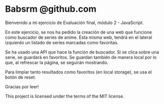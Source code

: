 # Babsrm @github.com
Bienvenido a mi ejercicio de Evaluación final, módulo 2 - JavaScript.

En este ejercicio, se nos ha pedido la creación de una web que funcione como buscador de series de anime. Esta misma web, tendrá en el lateral izquierdo un listado de series marcadas como favoritas.

Se ha usado una API que hace la función de buscador.
Si se clica sobre una serie, se guardará en favoritos. Se guardan también de manera local por lo que, al refrescar la página, se seguirán mostrando.

Para limpiar tanto resultados como favoritos (en local storage), se usa el botón de reset.


Gracias por leer!

This project is licensed under the terms of the MIT license.
